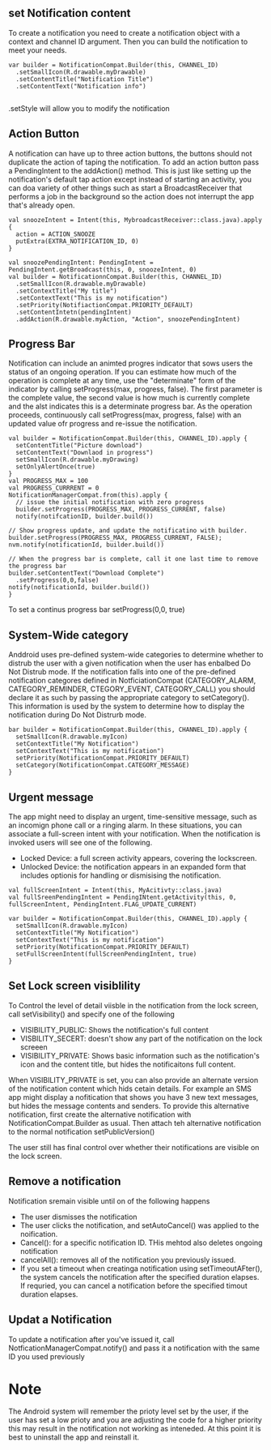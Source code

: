 ## set Notification content
To create a notification you need to create a notification object with a context and channel ID argument. Then you can build the notification to meet your needs. 
```
var builder = NotificationCompat.Builder(this, CHANNEL_ID)
  .setSmallIcon(R.drawable.myDrawable)
  .setContentTitle("Notification Title")
  .setContentText("Notification info")
  
```

.setStyle will allow you to modify the notification


## Action Button
A notification can have up to three action buttons, the buttons should not duplicate the action of taping the notification. To add an action button pass a PendingIntent to the addAction() method. This is just like setting up the notification's default tap action except instead of starting an activity, you can doa variety of other things such as start a BroadcastReceiver that performs a job in the background so the action does not interrupt the app that's already open. 

```
val snoozeIntent = Intent(this, MybroadcastReceiver::class.java).apply {
  action = ACTION_SNOOZE
  putExtra(EXTRA_NOTIFICATION_ID, 0)
}

val snoozePendingIntent: PendingIntent = PendingIntent.getBroadcast(this, 0, snoozeIntent, 0)
val builder = NotificationnCompat.Builder(this, CHANNEL_ID)
  .setSmallIcon(R.drawable.myDrawable)
  .setContextTitle("My title")
  .setContextText("This is my notification")
  .setPriority(NotifiactionCompat.PRIORITY_DEFAULT)
  .setContentIntetn(pendingIntent)
  .addAction(R.drawable.myAction, "Action", snoozePendingIntent)
```

## Progress Bar
Notification can include an animted progres indicator that sows users the status of an ongoing operation. If you can estimate how much of the operation is complete at any time, use the "determinate" form of the indicator by calling setProgress(max, progress, false). The first parameter is the complete value, the second value is how much is currently complete and the alst indicates this is a determinate progress bar. As the operation proceeds, continuously call setProgress(max, progress, false) with an updated value ofr progress and re-issue the notification. 

```
val builder = NotificationCompat.Builder(this, CHANNEL_ID).apply {
  setContentTitle("Picture download")
  setContentText("Downlaod in progress")
  setSmallIcon(R.drawable.myDrawing)
  setOnlyAlertOnce(true)
}
val PROGRESS_MAX = 100
val PROGRESS_CURRRENT = 0
NotificationManagerCompat.from(this).apply {
  // issue the initial notification with zero progress
  builder.setProgress(PROGRESS_MAX, PROGRESS_CURRENT, false)
  notify(notifcationID, builder.build())
  
// Show progress update, and update the notificatino with builder. 
builder.setProgress(PROGRESS_MAX, PROGRESS_CURRENT, FALSE);
nvm.notify(notificationId, builder.build())

// When the progress bar is complete, call it one last time to remove the progress bar
builder.setContentText("Download Complete")
  .setProgress(0,0,false)
notify(notificationId, builder.build())
}
```

To set a continus progress bar setProgress(0,0, true)

## System-Wide category
Anddroid uses pre-defined system-wide categories to determine whether to distrub the user with a given notification when the user has enbalbed Do Not Distrub mode. If the notification falls into one of the pre-defined notification categores defined in NotficiationCompat (CATEGORY_ALARM, CATEGORY_REMINDER, CTEGORY_EVENT, CATEGORY_CALL) you should declare it as such by passing the appropriate category to setCategory(). This information is used by the system to determine how to display the notification during Do Not Distrurb mode. 

```
bar builder = NotificationCompat.Builder(this, CHANNEL_ID).apply {
  setSmallIcon(R.drawable.myIcon)
  setContextTitle("My Notification")
  setContextText("This is my notification")
  setPriority(NotificationCompat.PRIORITY_DEFAULT)
  setCategory(NotificationCompat.CATEGORY_MESSAGE)
}
```

## Urgent message
The app might need to display an urgent, time-sensitive message, such as an incomign phone call or a ringing alarm. In these situations, you can associate a full-screen intent with your notification. When the notification is invoked users will see one of the following. 
- Locked Device: a full screen activity appears, covering the lockscreen. 
- Unlocked Device: the notification appears in an expanded form that includes optionis for handling or dismisising the notification. 

```
val fullScreenIntent = Intent(this, MyAcitivty::class.java)
val fullSreenPendingIntent = PendingINtent.getActivity(this, 0, fullScreenIntent, PendingIntent.FLAG_UPDATE_CURRENT)

var builder = NotificationCompat.Builder(this, CHANNEL_ID).apply {
  setSmallIcon(R.drawable.myIcon)
  setContextTitle("My Notification")
  setContextText("This is my notification")
  setPriority(NotificationCompat.PRIORITY_DEFAULT)
  setFullScreenIntent(fullScreenPendingIntent, true)
}
```

## Set Lock screen visiblility
To Control the level of detail viisble in the notification from the lock screen, call setVisibility() and specify one of the following
- VISIBILITY_PUBLIC: Shows the notification's full content
- VISBILITY_SECERT: doesn't show any part of the notification on the lock screeen
- VISIBILITY_PRIVATE: Shows basic information such as the notification's icon and the content title, but hides the notificaitons full content. 

When VISIBILITY_PRIVATE is set, you can also provide an alternate version of the notification content which hids cetain details. For example an SMS app might display a nofitication that shows you have 3 new text messages, but hides the message contents and senders. To provide this alternative notification, first create the alternative notification with NotificationCompat.Builder as usual. Then attach teh alternative notification to the normal notification setPublicVersion() 

The user still has final control over whether their notifications  are visible on the lock screen. 

## Remove a notification
Notification sremain visible until on of the following happens
- The user dismisses the notification
- The user clicks the notification, and setAutoCancel() was applied to the noification. 
- Cancel(): for a specific notification ID. THis mehtod also deletes ongoing notification
- cancelAll(): removes all of the notification you previously issued.
- If you set a timeout when creatinga  notification using setTimeoutAFter(), the system cancels the notification after the specified duration elapses. If requried, you can cancel a notification before the specified timout duration elapses. 


## Updat a Notification
To update a notification after you've issued it, call NotficationManagerCompat.notify() and pass it a notification with the same ID you used previously

# Note
The Android system will remember the prioty level set by the user, if the user has set a low prioty and you are adjusting the code for a higher priority this may result in the notification not working as inteneded. At this point it is best to uninstall the app and reinstall it. 
